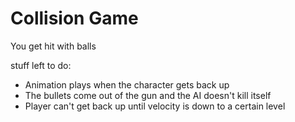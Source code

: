 # Collision Game
You get hit with balls

stuff left to do:
* Animation plays when the character gets back up
* The bullets come out of the gun and the AI doesn't kill itself
* Player can't get back up until velocity is down to a certain level